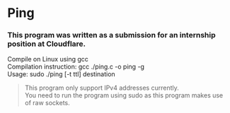# Ping
### This program was written as a submission for an internship position at Cloudflare.  

Compile on Linux using gcc  
Compilation instruction: gcc ./ping.c -o ping -g  
Usage: sudo ./ping [-t ttl] destination  

> This program only support IPv4 addresses currently.  
> You need to run the program using sudo as this program makes use of raw sockets.
